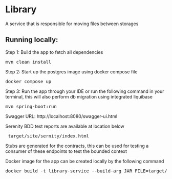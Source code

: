 # Library

A service that is responsible for moving files between storages

## Running locally:

Step 1: Build the app to fetch all dependencies
<pre>mvn clean install</pre>

Step 2: Start up the postgres image using docker compose file
<pre>docker compose up</pre>

Step 3: Run the app through your IDE or run the following command in your terminal, this will also perform db migration
using integrated liquibase
<pre>mvn spring-boot:run</pre>

Swagger URL: http://localhost:8080/swagger-ui.html

Serenity BDD test reports are available at location below
<pre> target/site/sernity/index.html </pre>

Stubs are generated for the contracts, this can be used for testing a consumer of these endpoints to test the bounded
context

Docker image for the app can be created locally by the following command
<pre>docker build -t library-service --build-arg JAR_FILE=target/library-service-0.0.1-SNAPSHOT.jar .</pre>

